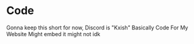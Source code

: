 # Code
Gonna keep this short for now, 
Discord is "Kxish"
Basically Code For My Website
Might embed it might not idk
